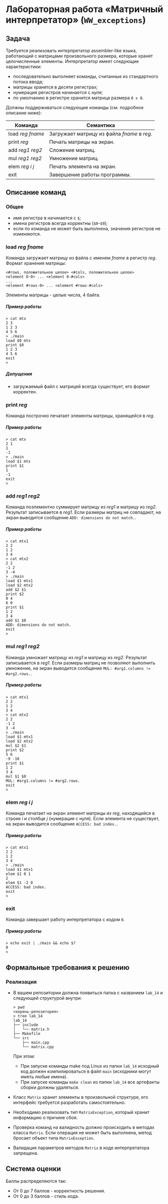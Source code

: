 # Лабораторная работа «Матричный интерпретатор» (`WW_exceptions`)

## Задача

Требуется реализовать интерпретатор assembler-like языка,
работающий с матрицами произвольного размера, которые хранят
целочисленные элементы. Интерпретатор имеет следующие характеристики:

* последовательно выполняет команды, считанные из стандартного потока ввода;
* матрицы хранятся в *десяти* регистрах;
* нумерация регистров начинается с *нуля*;
* по умолчанию в регистре хранится матрица размера `0 x 0`.

Должны поддерживаться следующие команды (см. подробное описание ниже):

| Команда | Семантика |
|---|---|
| load *reg* *fname* | Загружает матрицу из файла *fname* в *reg*. |
| print *reg* | Печать матрицы на экран. |
| add *reg1* *reg2* | Сложение матриц. |
| mul *reg1* *reg2* | Умножение матриц. |
| elem *reg* *i* *j* | Печать элемента на экран. |
| exit | Завершение работы программы. |

## Описание команд

### Общее
* имя регистра в начинается с `$`;
* имена регистров всегда корректны (`$0`-`$9`);
* если по команда не может быть выполнена, значения регистров не изменяются.

### load *reg* *fname*

Команда загружает матрицу из файла с именем *fname* в регистр *reg*.
Формат хранения матрицы:
```
<#rows, положительное целое> <#cols, положительное целое>
<element 0-0> ... <element 0-#cols>
...
<element #rows-0> ... <element #rows-#cols>
```
Элементы матрицы - целые числа, 4 байта.

##### Пример работы

```
> cat mtx
2 3
1 2 3
4 5 6
> ./main
load $0 mtx
print $0
1 2 3
4 5 6
exit
>
```

##### Допущения
* загружаемый файл с матрицей всегда существует, его формат корректен.

### print *reg*
Команда построчно печатает элементы матрицы, хранящейся в *reg*.

##### Пример работы

```
> cat mtx
2 1
1
-1
> ./main
load $1 mtx
print $1
1
-1
exit
>
```

### add *reg1* *rеg2*

Команда поэлементно суммирует матрицу из *reg1* и матрицу из *reg2*.
Результат записывается в *reg1*. Если размеры матриц не совпадают,
на экран выводится сообщение `ADD: dimensions do not match.`.

##### Пример работы

```
> cat mtx1
2 2
1 2
3 4
> cat mtx2
2 2
-1 2
3 -4
> ./main
load $1 mtx1
load $2 mtx2
add $2 $1
print $2
0 4
6 0
print $1
1 2
3 4
add $1 $0
ADD: dimensions do not match.
exit
>
```

### mul *reg1* *reg2*

Команда умножает матрицу из *reg1* и матрицу из *reg2*.
Результат записывается в *reg1*. Если размеры матриц не позволяют выполнить
умножение, на экран выводится сообщение `MUL: #arg1.columns != #arg2.rows.`.

##### Пример работы

```
> cat mtx1
2 2
1 2
3 4
> cat mtx2
2 2
-1 2
3 -4
> ./main
load $1 mtx1
load $2 mtx2
mul $2 $1
print $2
5 6
-9 -10
print $1
1 2
3 4
mul $1 $0
MUL: #arg1.columns != #arg2.rows.
exit
>
```

### elem *reg* *i* *j*

Команда печатает на экран элемент матрицы из *reg*, находящийся в строке *i* и
столбце *j* (нумерация с нуля). Если элемента не существует,
на экран выводится сообщение `ACCESS: bad index.`.

##### Пример работы

```
> cat mtx1
2 2
1 2
3 4
> ./main
load $1 mtx1
elem $1 0 1
2
elem $1 -2 0
ACCESS: bad index.
exit
>
```

### exit
Команда завершает работу интерпретатора с кодом `0`.

##### Пример работы

```
> echo exit | ./main && echo $?
0
>
```

## Формальные требования к решению

### Реализация

* В вашем репозитории должна появиться папка с названием `lab_14` и
следующей структурой внутри:
  ```
  > pwd
  <корень-репозитория>
  > tree lab_14
  lab_14
  ├── include
  │   └── matrix.h
  ├── Makefile
  └── src
      ├── main.cpp
      └── matrix.cpp
  ```
  При этом:

  * При запуске команды make под Linux из папки `lab_14` исходный код
      должен компилироваться в файл   `main` (исходники могут иметь любые
      имена).
  * При запуске команды `make clean` из папки `lab_14` все артефакты
      сборки должны удаляться.

* Класс `Matrix` хранит элементы в произвольной структуре, его интерфейс
требуется разработать самостоятельно.
* Необходимо реализовать тип `MatrixException`,
  который хранит информацию о причине сбоя.
* Проверка команд на валидность должно происходить в методах класса `Matrix`.
  Если операция не может быть выполнена, метод бросает объект типа
  `MatrixException`.
* Валидация параметров методов `Matrix` в коде интерпретатора запрещена.

## Система оценки

Баллы распределяются так:

* От 0 до 7 баллов - корректность решения.
* От 0 до 3 баллов - стиль кода.

